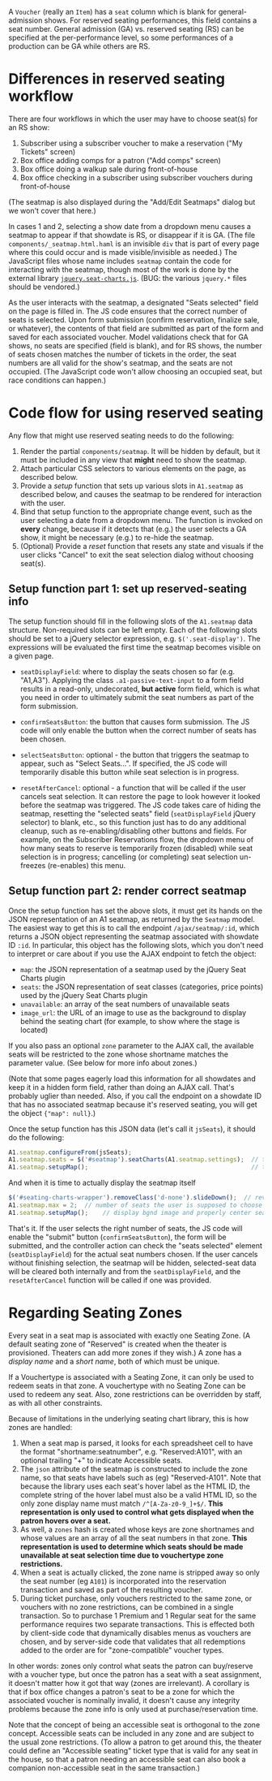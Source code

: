 A `Voucher` (really an `Item`) has a `seat` column which is blank for general-admission shows.  For reserved seating performances, this field contains a seat number.  General admission (GA) vs. reserved seating (RS) can be specified at the per-performance level, so some performances of a production can be GA while others are RS.

# Differences in reserved seating workflow

There are four workflows in which the user may have to choose seat(s) for an RS show:

1. Subscriber using a subscriber voucher to make a reservation ("My Tickets" screen)
2. Box office adding comps for a patron ("Add comps" screen)
3. Box office doing a walkup sale during front-of-house
4. Box office checking in a subscriber using subscriber vouchers during front-of-house

(The seatmap is also displayed during the "Add/Edit Seatmaps" dialog but we won't cover that here.)

In cases 1 and 2, selecting a show date from a dropdown menu causes a seatmap to appear if that showdate is RS, or disappear if it is GA.  (The file `components/_seatmap.html.haml` is an invisible `div` that is part of every page where this could occur and is made visible/invisible as needed.)  The JavaScript files whose name includes `seatmap` contain the code for interacting with the seatmap, though most of the work  is done by the external library [`jquery.seat-charts.js`](https://github.com/mateuszmarkowski/jQuery-Seat-Charts).  (BUG: the various `jquery.*` files should be vendored.)

As the user interacts with the seatmap, a designated "Seats selected" field on the page is filled in.  The JS code ensures that the correct number of seats is selected.  Upon form submission (confirm reservation, finalize sale, or whatever), the contents of that field are submitted as part of the form and saved for each associated voucher.  Model validations check that for GA shows, no seats are specified (field is blank), and for RS shows, the number of seats chosen matches the number of tickets in the order, the seat numbers are all valid for the show's seatmap, and the seats are not occupied.  (The JavaScript code won't allow choosing an occupied seat, but race conditions can happen.)

# Code flow for using reserved seating

Any flow that might use reserved seating needs to do the following:

1. Render the partial `components/seatmap`.  It will be hidden by default, but it must be included in any view that **might** need to show the seatmap.
1. Attach particular CSS selectors to various elements on the page, as described below.
1. Provide a _setup_ function that sets up various slots in `A1.seatmap` as described below, and causes the seatmap to be rendered for interaction with the user.  
1. Bind that setup function to the appropriate change event, such as the user selecting a date from a dropdown menu.  The function is invoked on **every** change, because if it detects that (e.g.) the user selects a  GA show, it might be necessary (e.g.) to re-hide the seatmap.
1. (Optional) Provide a _reset_ function that resets any state and visuals if the user clicks "Cancel" to exit the seat selection dialog without choosing seat(s).

## Setup function part 1: set up reserved-seating info

The setup function should fill in the following slots of the `A1.seatmap` data structure.  Non-required slots can be left empty.  Each of the following slots should be set to a jQuery selector expression, e.g. `$('.seat-display')`.  The expressions will be evaluated the first time the seatmap becomes visible on a given page.

* `seatDisplayField`: where to display the seats chosen so far (e.g. "A1,A3").  Applying the class `.a1-passive-text-input` to a form field results in a read-only, undecorated, **but active** form field, which is what you need in order to ultimately submit the seat numbers as part of the form submission.

* `confirmSeatsButton`: the button that causes form submission.  The JS code will only enable the button when the correct number of seats has been chosen.

* `selectSeatsButton`: optional - the button that triggers the seatmap to appear, such as "Select Seats...".  If specified, the JS code will temporarily disable this button while seat selection is in progress.

* `resetAfterCancel`: optional - a function that will be called if the user cancels seat selection.  It can restore the page to look however it looked before the seatmap was triggered.  The JS code takes care of hiding the seatmap, resetting the "selected seats" field (`seatDisplayField` jQuery selector) to blank, etc., so this function just has to do any additional cleanup, such as re-enabling/disabling other buttons and fields.  For example, on the Subscriber Reservations flow, the dropdown menu of how many seats to reserve is temporarily frozen (disabled) while seat selection is in progress; cancelling (or completing) seat selection un-freezes (re-enables) this menu.

## Setup function part 2: render correct seatmap

Once the setup function has set the above slots, it must get its hands on the JSON representation of an A1 seatmap, as returned by the `Seatmap` model.  The easiest way to get this is to call the endpoint `/ajax/seatmap/:id`, which returns a JSON object representing the seatmap associated with showdate ID `:id`.  In particular, this object has the following slots, which you don't need to interpret or care about if you use the AJAX endpoint to fetch the object:

* `map`: the JSON representation of a seatmap used by the jQuery Seat Charts plugin
* `seats`: the JSON representation of seat classes (categories, price points) used by the jQuery Seat Charts plugin
* `unavailable`: an array of the seat numbers of unavailable seats
* `image_url`: the URL of an image to use as the background to display behind the seating chart (for example, to show where the stage is located)

If you also pass an optional `zone` parameter to the AJAX call, the available seats will be restricted to the zone whose shortname matches the parameter value.  (See below for more info about zones.)

(Note that some pages eagerly load this information for all showdates and keep it in a hidden form field, rather than doing an AJAX call.  That's probably uglier than needed.  Also, if you call the endpoint on a showdate ID that has no associated seatmap because it's reserved seating, you will get the object `{"map": null}`.)

Once the setup function has this JSON data (let's call it `jsSeats`), it should do the following:

```javascript
A1.seatmap.configureFrom(jsSeats);
A1.seatmap.seats = $('#seatmap').seatCharts(A1.seatmap.settings);  // this should be factored out as common code
A1.seatmap.setupMap();                                             // this should be factored out as common code
```

And when it is time to actually display the seatmap itself

```javascript
$('#seating-charts-wrapper').removeClass('d-none').slideDown();  // reveal the seatmap
A1.seatmap.max = 2;  // number of seats the user is supposed to choose
A1.seatmap.setupMap();    // display bgnd image and properly center seatmap on page
```


That's it.  If the user selects the right number of seats, the JS code will enable the "submit" button (`confirmSeatsButton`), the form will be submitted, and the controller action can check the "seats selected" element (`seatDisplayField`) for the actual seat numbers chosen.  If the user cancels without finishing selection, the seatmap will be hidden, selected-seat data will be cleared both internally and from the `seatDisplayField`, and the `resetAfterCancel` function will be called if one was provided.

# Regarding Seating Zones

Every seat in a seat map is associated with exactly one Seating Zone.  (A default seating zone of "Reserved" is created when the theater is provisioned. Theaters can add more zones if they wish.)  A zone has a _display name_ and a _short name_, both of which must be unique.

If a Vouchertype is associated with a Seating Zone, it can only be used to redeem seats in that zone.  A vouchertype with no Seating Zone can be used to redeem any seat.  Also, zone restrictions can be overridden by staff, as with all other constraints.

Because of limitations in the underlying seating chart library, this is how zones are handled:

1. When a seat map is parsed, it looks for each spreadsheet cell to have the format "shortname:seatnumber", e.g. "Reserved:A101", with an optional trailing "+" to indicate Accessible seats.
1. The `json` attribute of the seatmap is constructed to include the zone name, so that seats have labels such as (eg) "Reserved-A101". Note that because the library uses each seat's hover label as the HTML ID, the complete string of the hover label must also be a valid HTML ID, so the only zone display name must match `/^[A-Za-z0-9_]+$/`.  **This representation is only used to control what gets displayed when the patron hovers over a seat.**
1. As well, a `zones` hash is created whose keys are zone shortnames and whose values are an array of all the seat numbers in that zone.  **This representation is used to determine which seats should be made unavailable at seat selection time due to vouchertype zone restrictions.**
1. When a seat is actually clicked, the zone name is stripped away so only the seat number (eg `A101`) is incorporated into the reservation transaction and saved as part of the resulting voucher.
1. During ticket purchase, only vouchers restricted to the same zone, or vouchers with no zone restrictions, can be combined in a single transaction.  So to purchase 1 Premium and 1 Regular seat for the same performance requires two separate transactions.  This is effected both by client-side code that dynamically disables menus as vouchers are chosen, and by server-side code that validates that all redemptions added to the order are for "zone-compatible" voucher types.

In other words: zones only control what seats the patron can buy/reserve with a voucher type, but once the patron has a seat with a seat assignment, it doesn't matter how it got that way (zones are irrelevant).  A corollary is that if box office changes a patron's seat to be a zone for which the associated voucher is nominally invalid, it doesn't cause any integrity problems because the zone info is only used at purchase/reservation time.

Note that the concept of being an accessible seat is orthogonal to the zone concept.  Accessible seats can be included in any zone and are subject to the usual zone restrictions.  (To allow a patron to get around this, the theater could define an "Accessible seating" ticket type that is valid for any seat in the house, so that a patron needing an accessible seat can also book a companion non-accessible seat in the same transaction.)

